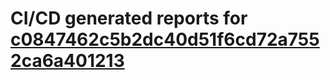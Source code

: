 # CI/CD generated reports for [c0847462c5b2dc40d51f6cd72a7552ca6a401213](https://github.com/hydephp/develop/commit/c0847462c5b2dc40d51f6cd72a7552ca6a401213)
